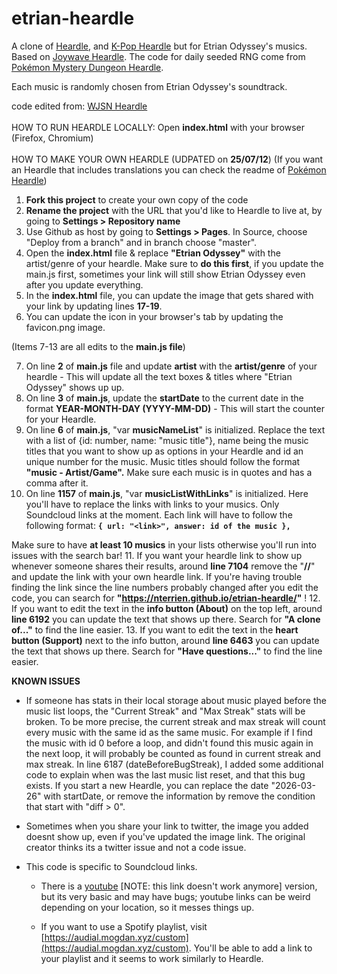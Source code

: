# etrian-heardle

A clone of [Heardle](https://www.heardle.app/), and [K-Pop Heardle](https://heardle-kpop.glitch.me/) but for Etrian Odyssey's musics. Based on [Joywave Heardle](https://joywave-heardle.glitch.me/). The code for daily seeded RNG come from [Pokémon Mystery Dungeon Heardle](https://pkmn-md-heardle.glitch.me/).

Each music is randomly chosen from Etrian Odyssey's soundtrack.

code edited from: [WJSN Heardle](https://github.com/haseul/wjsn-heardle)
<br />
<br />
HOW TO RUN HEARDLE LOCALLY:
Open **index.html** with your browser (Firefox, Chromium)
<br />
<br />
HOW TO MAKE YOUR OWN HEARDLE (UDPATED on **25/07/12**)
(If you want an Heardle that includes translations you can check the readme of [Pokémon Heardle](https://github.com/nterrien/pkmn-heardle))

1. **Fork this project** to create your own copy of the code
2. **Rename the project** with the URL that you'd like to Heardle to live at, by going to **Settings >  Repository name**
3. Use Github as host by going to **Settings > Pages**. In Source, choose "Deploy from a branch" and in branch choose "master".
4. Open the **index.html** file & replace **"Etrian Odyssey"** with the artist/genre of your heardle. Make sure to **do this first**, if you update the main.js first, sometimes your link will still show Etrian Odyssey even after you update everything.
5. In the **index.html** file, you can update the image that gets shared with your link by updating lines **17-19**. 
6. You can update the icon in your browser's tab by updating the favicon.png image.

(Items 7-13 are all edits to the **main.js file**)

7. On line **2** of **main.js** file and update **artist** with the **artist/genre** of your heardle - This will update all the text boxes & titles where "Etrian Odyssey" shows up up.
8. On line **3** of **main.js**, update the **startDate** to the current date in the format **YEAR-MONTH-DAY (YYYY-MM-DD)** - This will start the counter for your Heardle.
9. On line **6** of **main.js**, "var **musicNameList**" is initialized. Replace the text with a list of {id: number, name: "music title"}, name being the music titles that you want to show up as options in your Heardle and id an unique number for the music. Music titles should follow the format **"music - Artist/Game".** Make sure each music is in quotes and has a comma after it.
10. On line **1157** of **main.js**, "var **musicListWithLinks**" is initialized. Here you'll have to replace the links with links to your musics. Only Soundcloud links at the moment. Each link will have to follow the following format:
   **`{ url: "<link>", answer: id of the music },`**

   Make sure to have **at least 10 musics** in your lists otherwise you'll run into issues with the search bar!
11. If you want your heardle link to show up whenever someone shares their results, around **line 7104** remove the "**//**" and update the link with your own heardle link.
    If you're having trouble finding the link since the line numbers probably changed after you edit the code, you can search for **"https://nterrien.github.io/etrian-heardle/"** !
12. If you want to edit the text in the **info button (About)** on the top left, around **line 6192** you can update the text that shows up there. Search for **"A clone of..."** to find the line easier.
13. If you want to edit the text in the **heart button (Support)** next to the info button, around **line 6463** you can update the text that shows up there. Search for **"Have questions..."** to find the line easier.

**KNOWN ISSUES**

- If someone has stats in their local storage about music played before the music list loops, the "Current Streak" and "Max Streak" stats will be broken. To be more precise, the current streak and max streak will count every music with the same id as the same music. For example if I find the music with id 0 before a loop, and didn't found this music again in the next loop, it will probably be counted as found in current streak and max streak. In line 6187 (dateBeforeBugStreak), I added some additional code to explain when was the last music list reset, and that this bug exists. If you start a new Heardle, you can replace the date "2026-03-26" with startDate, or remove the information by remove the condition that start with "diff > 0".

- Sometimes when you share your link to twitter, the image you added doesnt show up, even if you've updated the image link. The original creator thinks its a twitter issue and not a code issue.

- This code is specific to Soundcloud links.

  - There is a [youtube](https://glitch.com/~youtube-heardle-template) \[NOTE: this link doesn't work anymore\] version, but its very basic and may have bugs; youtube links can be weird depending on your location, so it messes things up.

  - If you want to use a Spotify playlist, visit [https://audial.mogdan.xyz/custom](https://audial.mogdan.xyz/custom). You'll be able to add a link to your playlist and it seems to work similarly to Heardle.
